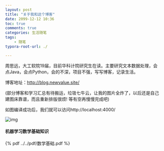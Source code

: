 ```yaml
---
layout: post
title: "关于我和这个博客"
date: 2099-12-12 10:36
toc: true
comments: true
categories: 生活随笔
tags: 
	- 随笔
typora-root-url: ./

---
```


周思远，大工软院19届，目前华科计院研究生在读。主要研究文本数据处理，会点Java，会点Python，会的不深，项目不强，写写博客，记录生活。

博客地址：http://blog.newvalue.site/

(部分博客和学习汇总有待搬运，垃圾七牛云，让我的图片全炸了，以后还是自己建图床靠谱，而且重新排版很烦! 等有空再慢慢完成吧)
<!--more-->

如图编译成功后，我们就可以访问http://localhost:4000/

![img](https://pics0.baidu.com/feed/b812c8fcc3cec3fd21c33d9f9879253985942757.jpeg?token=4da7c737a6e8186d91c6ed25cc71e594)

#### 机器学习数学基础知识

{% pdf ../../pdf/数学基础.pdf %}